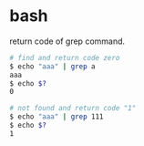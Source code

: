 # bash

return code of grep command.

```sh
# find and return code zero
$ echo "aaa" | grep a
aaa
$ echo $?
0

# not found and return code "1"
$ echo "aaa" | grep 111
$ echo $?
1
```
